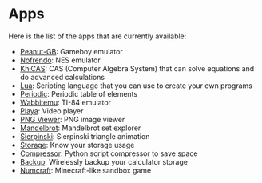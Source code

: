 # Apps

Here is the list of the apps that are currently available:

- [Peanut-GB](./peanut-gb.md): Gameboy emulator
- [Nofrendo](./nofrendo.md): NES emulator
- [KhiCAS](./khicas.md): CAS (Computer Algebra System) that can solve equations
  and do advanced calculations
- [Lua](./lua.md): Scripting language that you can use to create your own
  programs
- [Periodic](./periodic.md): Periodic table of elements
- [Wabbitemu](./wabbitemu.md): TI-84 emulator
- [Playa](./playa.md): Video player
- [PNG Viewer](./pngviewer.md): PNG image viewer
- [Mandelbrot](./mandelbrot.md): Mandelbrot set explorer
- [Sierpinski](./sierpinski.md): Sierpinski triangle animation
- [Storage](./storage.md): Know your storage usage
- [Compressor](./compressor.md): Python script compressor to save space
- [Backup](./backup.md): Wirelessly backup your calculator storage
- [Numcraft](./numcraft.md): Minecraft-like sandbox game
